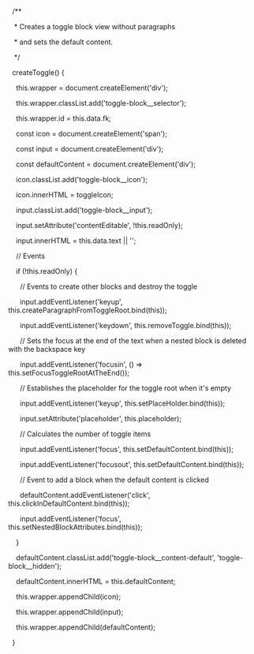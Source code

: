   /**

   * Creates a toggle block view without paragraphs

   * and sets the default content.

   */

  createToggle() {

    this.wrapper = document.createElement('div');

    this.wrapper.classList.add('toggle-block__selector');

    this.wrapper.id = this.data.fk;

  

    const icon = document.createElement('span');

    const input = document.createElement('div');

    const defaultContent = document.createElement('div');

  

    icon.classList.add('toggle-block__icon');

    icon.innerHTML = toggleIcon;

  

    input.classList.add('toggle-block__input');

    input.setAttribute('contentEditable', !this.readOnly);

    input.innerHTML = this.data.text || '';

  

    // Events

    if (!this.readOnly) {

      // Events to create other blocks and destroy the toggle

      input.addEventListener('keyup', this.createParagraphFromToggleRoot.bind(this));

      input.addEventListener('keydown', this.removeToggle.bind(this));

  

      // Sets the focus at the end of the text when a nested block is deleted with the backspace key

      input.addEventListener('focusin', () => this.setFocusToggleRootAtTheEnd());

  

      // Establishes the placeholder for the toggle root when it's empty

      input.addEventListener('keyup', this.setPlaceHolder.bind(this));

      input.setAttribute('placeholder', this.placeholder);

  

      // Calculates the number of toggle items

      input.addEventListener('focus', this.setDefaultContent.bind(this));

      input.addEventListener('focusout', this.setDefaultContent.bind(this));

  

      // Event to add a block when the default content is clicked

      defaultContent.addEventListener('click', this.clickInDefaultContent.bind(this));

  

      input.addEventListener('focus', this.setNestedBlockAttributes.bind(this));

    }

  

    defaultContent.classList.add('toggle-block__content-default', 'toggle-block__hidden');

    defaultContent.innerHTML = this.defaultContent;

  

    this.wrapper.appendChild(icon);

    this.wrapper.appendChild(input);

    this.wrapper.appendChild(defaultContent);

  }